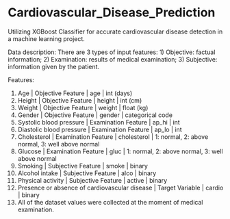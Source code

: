 # Cardiovascular_Disease_Prediction
Utilizing XGBoost Classifier for accurate cardiovascular disease detection in a machine learning project.

Data description: 
  There are 3 types of input features:
    1) Objective: factual information;
    2) Examination: results of medical examination;
    3) Subjective: information given by the patient.

Features:
  1) Age | Objective Feature | age | int (days)
  2) Height | Objective Feature | height | int (cm) 
  3) Weight | Objective Feature | weight | float (kg) 
  4) Gender | Objective Feature | gender | categorical code 
  5) Systolic blood pressure | Examination Feature | ap_hi | int 
  6) Diastolic blood pressure | Examination Feature | ap_lo | int 
  7) Cholesterol | Examination Feature | cholesterol | 1: normal, 2: above normal, 3: well above normal 
  8) Glucose | Examination Feature | gluc | 1: normal, 2: above normal, 3: well above normal 
  9) Smoking | Subjective Feature | smoke | binary 
  10) Alcohol intake | Subjective Feature | alco | binary 
  11) Physical activity | Subjective Feature | active | binary 
  12) Presence or absence of cardiovascular disease | Target Variable | cardio | binary 
  13) All of the dataset values were collected at the moment of medical examination.
